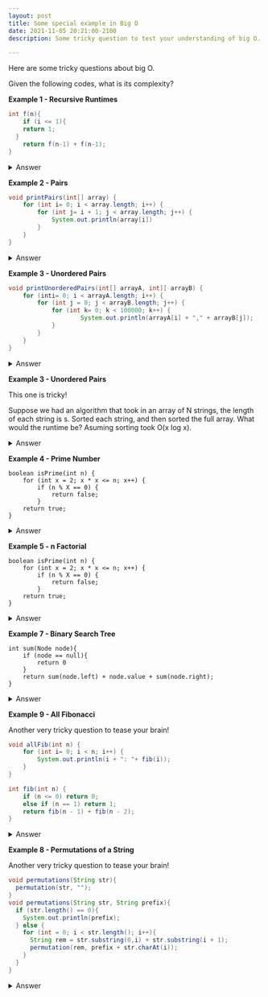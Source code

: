 ```yaml
---
layout: post
title: Some special example in Big O
date: 2021-11-05 20:21:00-2100
description: Some tricky question to test your understanding of big O.

---
```

Here are some tricky questions about big O. 

Given the following codes, what is its complexity?

**Example 1 - Recursive Runtimes**

```java
int f(n){
	if (i <= 1){
    return 1;
  }
	return f(n-1) + f(n-1);
}
```
<details>
  <summary>Answer</summary>
  Answer     is $$O(2^{N})$$
  If N = 4, f(4) will produce 2 f(3). Then, each f(3) will produce 2 f(2). Since there are 2 f(3), there will 4 f(2). Each f(2) will produce 2 f(1). Since there are 4 f(2), there will be 8 f(1). There are $$2^{0} + 2^{1} + 2^{2} ... 2^{N}$$ recursive calls which is equal to $$2^{N} - 1$$.
</details>


**Example 2 - Pairs**

```java
void printPairs(int[] array) {
    for (int i= 0; i < array.length; i++) {
        for (int j= i + 1; j < array.length; j++) {
            System.out.println(array[i])
        }
    }
}
```
<details>
  <summary>Answer</summary>
  Answer is $$O(2^{N})$$ 
  How many loops?

  $$(N-1)+(N-2)+...+2+1$$
  $$= 1+2+3+...+(N-1)$$
  $$=\frac{N(N-1)}{N}$$
  $$=O(N^{2})$$

  Or,
  Loop (i,j) produced when N = 5:
  (0,1)(0,2)(0,3)(0,4)
       (1,2)(1,3)(1,4)
            (2,3)(2,4)
                 (3,4)
  Looks like a (N,N) matrix but divided by 2, total amount of loops approximately is
  $$\frac{N*N}{2}$$
  $$ = O(N^{2})$$
</details>


**Example 3 - Unordered Pairs**

```java
void printUnorderedPairs(int[] arrayA, int][ arrayB) {
    for (inti= 0; i < arrayA.length; i++) {
        for (int j = 0; j < arrayB.length; j++) {
            for (int k= 0; k < 100000; k++) {
                    System.out.println(arrayA[i] + "," + arrayB[j]);
            }
        }
    }
}
```

<details>
  <summary>Answer</summary>
  Answer is 
  $$O(100000MN})$$
  $$O(MN})$$
</details>


**Example 3 - Unordered Pairs**

This one is tricky!

Suppose we had an algorithm that took in an array of N strings, the length of each string is s.
Sorted each string, and then sorted the full array. What would the runtime be? Asuming sorting took O(x log x). 

<details>
  <summary>Answer</summary>
  Sorting a string takes s log s and there N strings.
  Soring  strings takes O(N * s log s).
  Now sorting the array! This is the tricky part.
  The way we sort string in a array is to compare each character in string.
  There are s characters, each time takes O(s).
  There N log N comparsion, therefore this will take O(s*N log N) time

  Answer is O(N * s log s) + O(s * N log N) = O(N * s(log N + log s)).
</details>


**Example 4 - Prime Number**

```
boolean isPrime(int n) {
    for (int x = 2; x * x <= n; x++) {
        if (n % X == 0) {
            return false;
        }
    return true;
} 
```

<details>
  <summary>Answer</summary>
  When this loop stop?
  x will mutiply itself until it is smaller or equal to n
  We can write this,
  $$ x * x = n $$
  $$ x ^{2} = n $$
  When,
  $$ x = \sqrt{n}$$
  The loop exists, so the complexity is
  $$ = O (\sqrt{n})$$

  If n is 100,
  x will go though,

  2*2->4*4->5*5->6*6->7*7->8*8->9*9->10*10

  This is when the loops tops because 10*10 <= 100. 
</details>

**Example 5 - n Factorial**

```
boolean isPrime(int n) {
    for (int x = 2; x * x <= n; x++) {
        if (n % X == 0) {
            return false;
        }
    return true;
} 
```

<details>
  <summary>Answer</summary>
  When this loop stop?
  x will mutiply itself until it is smaller or equal to n
  We can write this,
  $$ x * x = n $$
  $$ x ^{2} = n $$
  When,
  $$ x = \sqrt{n}$$
  The loop exists, so the complexity is
  $$ = O (\sqrt{n})$$

  If n is 100,
  x will go though,

  2*2->4*4->5*5->6*6->7*7->8*8->9*9->10*10

  This is when the loops stops because 10*10 <= 100. 
</details>

**Example 7 - Binary Search Tree**

```
int sum(Node node){
    if (node == null){
    	return 0
    }
    return sum(node.left) + node.value + sum(node.right);
}
```

<details>
  <summary>Answer</summary>
  First glance at this question, you might think binary tree means O(Log N)!
  But if you think carefully, this code travrses all nodes which means its complexity is O(N).

  Mathematically, we said that in first examples, each recusive calls will produce 2 recursive calls and there are $$2^{0} + 2^{1} + 2^{2} ... 2^{N}$$ recursive calls which is equal to $$2^{depth} - 1$$. The depth is $$Log N$$, where N is the amount of nodes. Put it together we have,
  $$Let P = 2^{log N}$$
  $$ log P = log 2^{log N}$$
  $$ log P = log N$$
  $$ p = N $$
  $$ 2^{log N} = N $$
 which is also O(N).
</details>

**Example 9 - All Fibonacci**

Another very tricky question to tease your brain!

```java
void allFib(int n) {
    for (int i= 0; i < n; i++) {
        System.out.println(i + ": "+ fib(i));
    }
}

int fib(int n) {
    if (n <= 0) return 0;
    else if (n == 1) return 1;
    return fib(n - 1) + fib(n - 2);
}
```
<details>
  <summary>Answer</summary>
    $$2^{n} + 2^{n-1} + 2^{n-2} + ... 2^{1}$$
    $$ = O(2^{n}) $$
</details>

**Example 8 - Permutations of a String**

Another very tricky question to tease your brain!

```java
void permutations(String str){
  permutation(str, "");
}
void permutations(String str, String prefix){
  if (str.length() == 0){
    System.out.println(prefix);
  } else {
    for (int = 0; i < str.length(); i++){
      String rem = str.substring(0,i) + str.substring(i + 1);
      permutation(rem, prefix + str.charAt(i));
    }
  }
}
```
<details>
  <summary>Answer</summary>
    How many base cases are there?
    If the length of string is N.
    There are N combination N*(N-1)*(N-2)...*1, that means we have N! base case
    How many calls before based case?
    Everytime you call permutation with N-1 call until you reach base case.
    Since there N charaters so at most N calls before the based case.
    We have N! base each case at most call N times.
    So complexity is O(N*N!).
    Each call take O(N) time to print and O(N)  to concatenate, which O(2N) = O(N)
    Total complexity = O(N^2 * N!)
</details>

